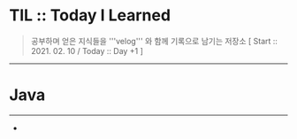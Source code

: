 # TIL :: Today I Learned

> 공부하며 얻은 지식들을 '''velog''' 와 함께 기록으로 남기는 저장소
> [ Start :: 2021. 02. 10 / Today :: Day +1 ]

---

# Java

---

-
